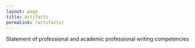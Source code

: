 ```yaml
---
layout: page
title: Artifacts 
permalink: /artifacts/
---
```

Statement of professional and academic professional writing competencies 

